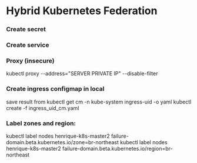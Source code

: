# Hybrid Kubernetes Federation

### Create secret

### Create service

### Proxy (insecure)
kubectl proxy --address="SERVER PRIVATE IP" --disable-filter

### Create ingress configmap in local
save result from kubectl get cm -n  kube-system ingress-uid -o yaml
kubectl create -f ingress_uid_cm.yaml

### Label zones and region:
kubectl label nodes henrique-k8s-master2 failure-domain.beta.kubernetes.io/zone=br-northeast
kubectl label nodes henrique-k8s-master2 failure-domain.beta.kubernetes.io/region=br-northeast

